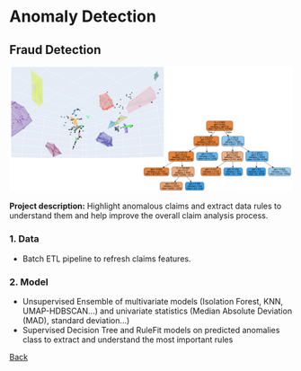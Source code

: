 # Anomaly Detection
## Fraud Detection
![](/images/anomaly_detect.png)

**Project description:** Highlight anomalous claims and extract data rules to understand them and help improve the overall claim analysis process.

### 1. Data
* Batch ETL pipeline to refresh claims features.

### 2. Model
* Unsupervised Ensemble of multivariate models (Isolation Forest, KNN, UMAP-HDBSCAN...) and univariate statistics (Median Absolute Deviation (MAD), standard deviation...)
* Supervised Decision Tree and RuleFit models on predicted anomalies class to extract and understand the most important rules

[Back](https://cotedave.github.io/)
